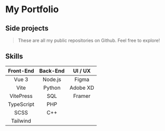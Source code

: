 <script setup>
import Card from '/components/Card.vue'
</script>

# My Portfolio

## Side projects
> These are all my public repositories on Github. Feel free to explore!

<Card />

## Skills

|   Front-End   |   Back-End   |   UI / UX    |
|:-------------:|:------------:|:------------:|
| Vue 3         | Node.js      | Figma        |
| Vite          | Python       | Adobe XD     |
| VitePress     | SQL          | Framer       |
| TypeScript    | PHP          |              |
| SCSS          | C++          |              |
| Tailwind      |              |              |